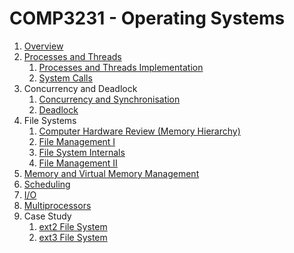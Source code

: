 # COMP3231 - Operating Systems

1. [Overview](https://github.com/hillaryychan/COMP3231/blob/master/notes/01_Overview.md)
2. [Processes and Threads](https://github.com/hillaryychan/COMP3231/blob/master/notes/02_Processes-and-Threads.md)
    1. [Processes and Threads Implementation](https://github.com/hillaryychan/COMP3231/blob/master/notes/05_Processes-and-Threads-Impl.md)
    2. [System Calls](https://github.com/hillaryychan/COMP3231/blob/master/notes/06_System-Calls.md)
3. Concurrency and Deadlock
    1. [Concurrency and Synchronisation](https://github.com/hillaryychan/COMP3231/blob/master/notes/03_Concurrency-and-Synchronisation.md)
    2. [Deadlock](https://github.com/hillaryychan/COMP3231/blob/master/notes/04_Deadlock.md)
4. File Systems
    1. [Computer Hardware Review (Memory Hierarchy)](https://github.com/hillaryychan/COMP3231/blob/master/notes/07_Memory-Hierarchy.md)
    2. [File Management I](https://github.com/hillaryychan/COMP3231/blob/master/notes/08_File-Management.md)
    3. [File System Internals](https://github.com/hillaryychan/COMP3231/blob/master/notes/09_File-System-Internals.md)
    4. [File Management II](https://github.com/hillaryychan/COMP3231/blob/master/notes/10_File-Management-ctd.md)
5. [Memory and Virtual Memory Management](https://github.com/hillaryychan/COMP3231/blob/master/notes/13_Memory-Management.md)
6. [Scheduling]()
7. [I/O]()
8. [Multiprocessors]()
9. Case Study
    1. [ext2 File System](https://github.com/hillaryychan/COMP3231/blob/master/notes/11_Case-Study:ext2.md)
    2. [ext3 File System](https://github.com/hillaryychan/COMP3231/blob/master/notes/12_Case-Study:ext3.md)
